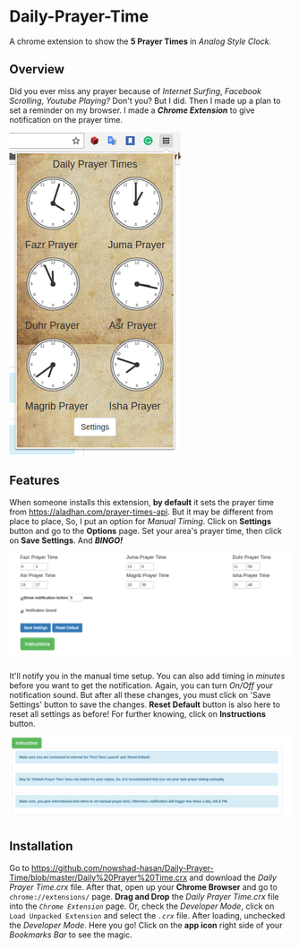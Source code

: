 # Daily-Prayer-Time
A chrome extension to show the **5 Prayer Times** in _Analog Style Clock._

## Overview
Did you ever miss any prayer because of _Internet Surfing_, _Facebook Scrolling_, _Youtube Playing?_ Don't you? But I did. Then I 
made up a plan to set a reminder on my browser. I made a **_Chrome Extension_** to give notification on the prayer time. 


![alt text](https://github.com/nowshad-hasan/Daily-Prayer-Time/blob/master/screenshots/screenshot_3.png)

## Features
When someone installs this extension, **by default** it sets the prayer time from https://aladhan.com/prayer-times-api.
 But it may be different from place to place, So, I put an option for _Manual Timing_. Click on **Settings** button
and go to the **Options** page. Set your area's prayer time, then click on **Save Settings**. And **_BINGO!_**

![alt text](https://github.com/nowshad-hasan/Daily-Prayer-Time/blob/master/screenshots/screenshot_1.png)


It'll notify you in the manual time setup. You can also add timing in _minutes_ before you want to get the notification.
Again, you can turn _On/Off_ your notification sound. But after all these changes, you must click on 'Save Settings' button
to save the changes. **Reset Default** button is also here to reset all settings as before! For further  knowing, click on 
**Instructions** button.


![alt text](https://github.com/nowshad-hasan/Daily-Prayer-Time/blob/master/screenshots/screenshot_2.png)

## Installation

Go to https://github.com/nowshad-hasan/Daily-Prayer-Time/blob/master/Daily%20Prayer%20Time.crx and download the _Daily Prayer Time.crx_ file. After that, open up your **Chrome Browser** and go to 
`chrome://extensions/` page. **Drag and Drop** the _Daily Prayer Time.crx_ file into the _`Chrome Extension`_ page. Or,
check the _Developer Mode_, click on `Load Unpacked Extension` and select the _`.crx`_ file. After loading, unchecked
the _Developer Mode_. Here you go! Click on the **app icon** right side of your _Bookmarks Bar_ to see the magic. 
